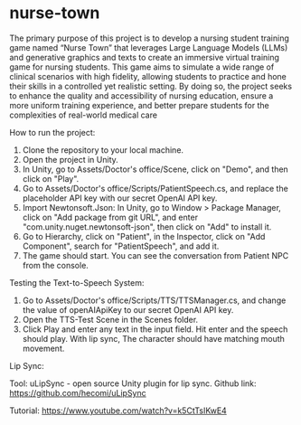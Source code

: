 # nurse-town


The primary purpose of this project is to develop a nursing student training game named “Nurse Town” that leverages Large Language Models (LLMs) and generative graphics and texts to create an immersive virtual training game for nursing students. This game aims to simulate a wide range of clinical scenarios with high fidelity, allowing students to practice and hone their skills in a controlled yet realistic setting. By doing so, the project seeks to enhance the quality and accessibility of nursing education, ensure a more uniform training experience, and better prepare students for the complexities of real-world medical care

How to run the project:

1. Clone the repository to your local machine.
2. Open the project in Unity.
3. In Unity, go to Assets/Doctor's office/Scene, click on "Demo", and then click on "Play".
4. Go to Assets/Doctor's office/Scripts/PatientSpeech.cs, and replace the placeholder API key with our secret OpenAI API key.
5. Import Newtonsoft.Json: In Unity, go to Window > Package Manager, click on "Add package from git URL", and enter "com.unity.nuget.newtonsoft-json", then click on "Add" to install it.
6. Go to Hierarchy, click on "Patient", in the Inspector, click on "Add Component", search for "PatientSpeech", and add it.
7. The game should start. You can see the conversation from Patient NPC from the console.

Testing the Text-to-Speech System:

1. Go to Assets/Doctor's office/Scripts/TTS/TTSManager.cs, and change the value of openAIApiKey to our secret OpenAI API key.
2. Open the TTS-Test Scene in the Scenes folder.
3. Click Play and enter any text in the input field. Hit enter and the speech should play. With lip sync, The character should have matching mouth movement.

Lip Sync:

Tool: uLipSync - open source Unity plugin for lip sync. Github link: https://github.com/hecomi/uLipSync

Tutorial: https://www.youtube.com/watch?v=k5CtTsIKwE4

